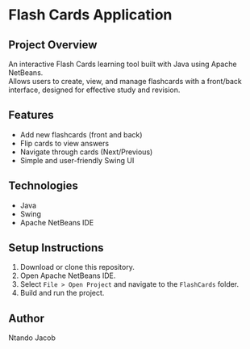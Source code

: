 # Flash Cards Application

## Project Overview
An interactive Flash Cards learning tool built with Java using Apache NetBeans.  
Allows users to create, view, and manage flashcards with a front/back interface, designed for effective study and revision.

## Features
- Add new flashcards (front and back)
- Flip cards to view answers
- Navigate through cards (Next/Previous)
- Simple and user-friendly Swing UI

## Technologies
- Java
- Swing
- Apache NetBeans IDE

## Setup Instructions
1. Download or clone this repository.
2. Open Apache NetBeans IDE.
3. Select `File > Open Project` and navigate to the `FlashCards` folder.
4. Build and run the project.

## Author
Ntando Jacob
